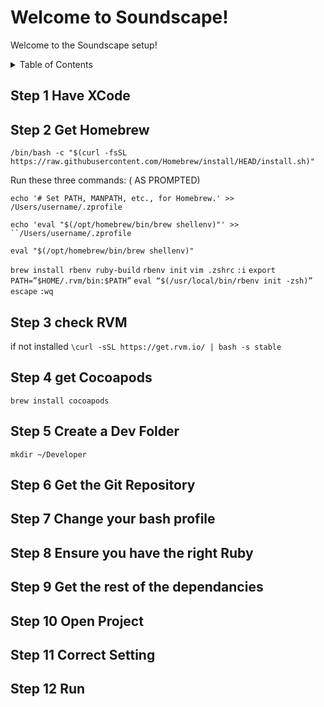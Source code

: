 # Welcome to Soundscape!

Welcome to the Soundscape setup!

<!-- TABLE OF CONTENTS -->
<details>
  <summary>Table of Contents</summary>
  <ol>
    <li><a href="#step-1">Step 1</a></li>
    <li><a href="#step-2">Step 2</a> </li>
    <li><a href="#step-3">Step 3</a></li>
    <li><a href="#step-4">Step 4</a></li>
    <li><a href="#step-5">Step 5</a></li>
    <li><a href="#step-6">Step 6</a></li>
    <li><a href="#step-7"> Step 7</a> </li>
    <li><a href="#step-8">Step 8</a></li>
    <li><a href="#step-9">Step 9</a></li>
    <li><a href="#step-10">Step 10 </a></li>
    <li><a href="#step-11">Step 11</a></li>
    <li><a href="#step-12">Step 12</a> </li>
  </ol>
</details>

## Step 1 Have XCode
## Step 2 Get Homebrew
`/bin/bash -c "$(curl -fsSL https://raw.githubusercontent.com/Homebrew/install/HEAD/install.sh)"`

Run these three commands: ( AS PROMPTED)

`echo '# Set PATH, MANPATH, etc., for Homebrew.' >>` `/Users/username/.zprofile`

`echo 'eval "$(/opt/homebrew/bin/brew shellenv)"' >> ``/Users/username/.zprofile`

`eval "$(/opt/homebrew/bin/brew shellenv)"`

`brew install rbenv ruby-build`
`rbenv init`
`vim .zshrc`
`:i`
`export PATH=”$HOME/.rvm/bin:$PATH”`
`eval “$(/usr/local/bin/rbenv init -zsh)”`
`escape`
`:wq`
## Step 3 check RVM
if not installed 
`\curl -sSL https://get.rvm.io/ | bash -s stable` 
## Step 4 get Cocoapods
`brew install cocoapods`
## Step 5 Create a Dev Folder
`mkdir ~/Developer`
## Step 6 Get the Git Repository
## Step 7 Change your bash profile
## Step 8 Ensure you have the right Ruby
## Step 9 Get the rest of the dependancies
## Step 10 Open Project
## Step 11 Correct Setting
## Step 12 Run